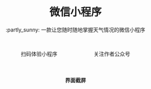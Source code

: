 
<h1 align="center">微信小程序</h1>
<p align="center">:partly_sunny:  一款让您随时随地掌握天气情况的微信小程序</p>

<p> </p>

<!-- <p align="center"><img src="./demo/qrcode.png" height="180"></p> -->
<p align="center"><span>扫码体验小程序</span><span>       </span><span>关注作者公众号</span></p>

<p> </p>

<h4 align="center">界面截屏</h4>
<!-- <p align="center"><img src="./demo/screenshot.png"></p> -->
